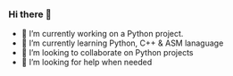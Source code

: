 ### Hi there 👋

<!--
**Nafis28/nafis28** is a ✨ _special_ ✨ repository because its `README.md` (this file) appears on your GitHub profile.
-->


- 🔭 I’m currently working on a Python project.
- 🌱 I’m currently learning Python, C++ & ASM lanaguage 
- 👯 I’m looking to collaborate on Python projects
- 🤔 I’m looking for help when needed

